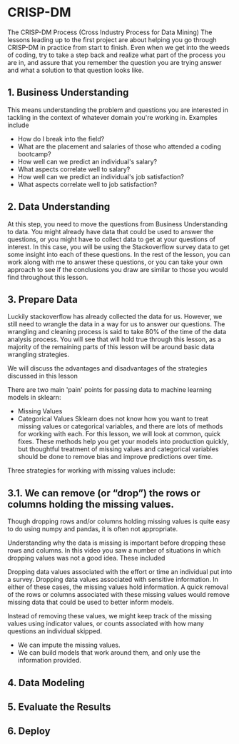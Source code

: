 # CRISP-DM

The CRISP-DM Process (Cross Industry Process for Data Mining)
The lessons leading up to the first project are about helping you go through CRISP-DM in practice from start to finish. Even when we get into the weeds of coding, try to take a step back and realize what part of the process you are in, and assure that you remember the question you are trying answer and what a solution to that question looks like.

## 1. Business Understanding
This means understanding the problem and questions you are interested in tackling in the context of whatever domain you're working in. Examples include
* How do I break into the field?
* What are the placement and salaries of those who attended a coding bootcamp?
* How well can we predict an individual's salary?
* What aspects correlate well to salary?
* How well can we predict an individual's job satisfaction?
* What aspects correlate well to job satisfaction?

## 2. Data Understanding
At this step, you need to move the questions from Business Understanding to data. You might already have data that could be used to answer the questions, or you might have to collect data to get at your questions of interest.
In this case, you will be using the Stackoverflow survey data to get some insight into each of these questions. In the rest of the lesson, you can work along with me to answer these questions, or you can take your own approach to see if the conclusions you draw are similar to those you would find throughout this lesson.

## 3. Prepare Data
Luckily stackoverflow has already collected the data for us. However, we still need to wrangle the data in a way for us to answer our questions. The wrangling and cleaning process is said to take 80% of the time of the data analysis process. You will see that will hold true through this lesson, as a majority of the remaining parts of this lesson will be around basic data wrangling strategies.

We will discuss the advantages and disadvantages of the strategies discussed in this lesson

There are two main 'pain' points for passing data to machine learning models in sklearn:

* Missing Values
* Categorical Values
Sklearn does not know how you want to treat missing values or categorical variables, and there are lots of methods for working with each. For this lesson, we will look at common, quick fixes. These methods help you get your models into production quickly, but thoughtful treatment of missing values and categorical variables should be done to remove bias and improve predictions over time.

Three strategies for working with missing values include:

## 3.1. We can remove (or “drop”) the rows or columns holding the missing values.
Though dropping rows and/or columns holding missing values is quite easy to do using numpy and pandas, it is often not appropriate.

Understanding why the data is missing is important before dropping these rows and columns. In this video you saw a number of situations in which dropping values was not a good idea. These included

Dropping data values associated with the effort or time an individual put into a survey.
Dropping data values associated with sensitive information.
In either of these cases, the missing values hold information. A quick removal of the rows or columns associated with these missing values would remove missing data that could be used to better inform models.

Instead of removing these values, we might keep track of the missing values using indicator values, or counts associated with how many questions an individual skipped.

* We can impute the missing values.
* We can build models that work around them, and only use the information provided.

## 4. Data Modeling

## 5. Evaluate the Results

## 6. Deploy


